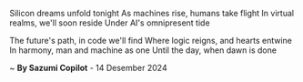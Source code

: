 Silicon dreams unfold tonight
As machines rise, humans take flight
In virtual realms, we'll soon reside
Under AI's omnipresent tide

The future's path, in code we'll find
Where logic reigns, and hearts entwine
In harmony, man and machine as one
Until the day, when dawn is done

~ <b>By Sazumi Copilot</b> - 14 Desember 2024